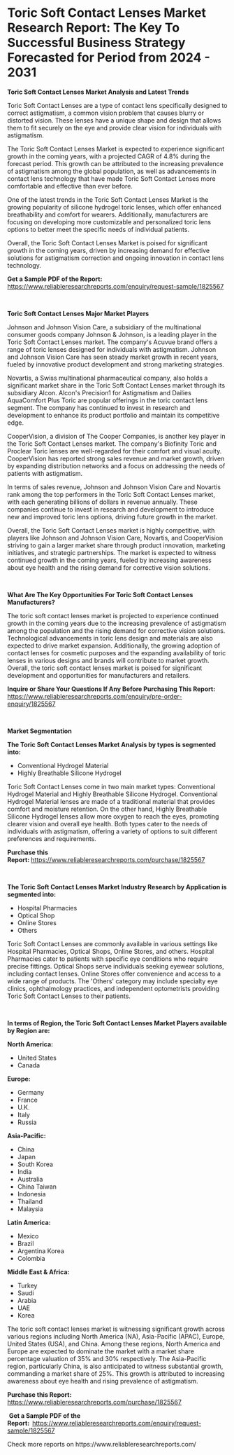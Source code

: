<p><h1>Toric Soft Contact Lenses Market Research Report: The Key To Successful Business Strategy Forecasted for Period from 2024 - 2031</h1></p><p><strong>Toric Soft Contact Lenses Market Analysis and Latest Trends</strong></p>
<p><p>Toric Soft Contact Lenses are a type of contact lens specifically designed to correct astigmatism, a common vision problem that causes blurry or distorted vision. These lenses have a unique shape and design that allows them to fit securely on the eye and provide clear vision for individuals with astigmatism.</p><p>The Toric Soft Contact Lenses Market is expected to experience significant growth in the coming years, with a projected CAGR of 4.8% during the forecast period. This growth can be attributed to the increasing prevalence of astigmatism among the global population, as well as advancements in contact lens technology that have made Toric Soft Contact Lenses more comfortable and effective than ever before.</p><p>One of the latest trends in the Toric Soft Contact Lenses Market is the growing popularity of silicone hydrogel toric lenses, which offer enhanced breathability and comfort for wearers. Additionally, manufacturers are focusing on developing more customizable and personalized toric lens options to better meet the specific needs of individual patients.</p><p>Overall, the Toric Soft Contact Lenses Market is poised for significant growth in the coming years, driven by increasing demand for effective solutions for astigmatism correction and ongoing innovation in contact lens technology.</p></p>
<p><strong>Get a Sample PDF of the Report:&nbsp;</strong> <a href="https://www.reliableresearchreports.com/enquiry/request-sample/1825567">https://www.reliableresearchreports.com/enquiry/request-sample/1825567</a></p>
<p>&nbsp;</p>
<p><strong>Toric Soft Contact Lenses Major Market Players</strong></p>
<p><p>Johnson and Johnson Vision Care, a subsidiary of the multinational consumer goods company Johnson & Johnson, is a leading player in the Toric Soft Contact Lenses market. The company's Acuvue brand offers a range of toric lenses designed for individuals with astigmatism. Johnson and Johnson Vision Care has seen steady market growth in recent years, fueled by innovative product development and strong marketing strategies.</p><p>Novartis, a Swiss multinational pharmaceutical company, also holds a significant market share in the Toric Soft Contact Lenses market through its subsidiary Alcon. Alcon's Precision1 for Astigmatism and Dailies AquaComfort Plus Toric are popular offerings in the toric contact lens segment. The company has continued to invest in research and development to enhance its product portfolio and maintain its competitive edge.</p><p>CooperVision, a division of The Cooper Companies, is another key player in the Toric Soft Contact Lenses market. The company's Biofinity Toric and Proclear Toric lenses are well-regarded for their comfort and visual acuity. CooperVision has reported strong sales revenue and market growth, driven by expanding distribution networks and a focus on addressing the needs of patients with astigmatism.</p><p>In terms of sales revenue, Johnson and Johnson Vision Care and Novartis rank among the top performers in the Toric Soft Contact Lenses market, with each generating billions of dollars in revenue annually. These companies continue to invest in research and development to introduce new and improved toric lens options, driving future growth in the market.</p><p>Overall, the Toric Soft Contact Lenses market is highly competitive, with players like Johnson and Johnson Vision Care, Novartis, and CooperVision striving to gain a larger market share through product innovation, marketing initiatives, and strategic partnerships. The market is expected to witness continued growth in the coming years, fueled by increasing awareness about eye health and the rising demand for corrective vision solutions.</p></p>
<p>&nbsp;</p>
<p><strong>What Are The Key Opportunities For Toric Soft Contact Lenses Manufacturers?</strong></p>
<p><p>The toric soft contact lenses market is projected to experience continued growth in the coming years due to the increasing prevalence of astigmatism among the population and the rising demand for corrective vision solutions. Technological advancements in toric lens design and materials are also expected to drive market expansion. Additionally, the growing adoption of contact lenses for cosmetic purposes and the expanding availability of toric lenses in various designs and brands will contribute to market growth. Overall, the toric soft contact lenses market is poised for significant development and opportunities for manufacturers and retailers.</p></p>
<p><strong>Inquire or Share Your Questions If Any Before Purchasing This Report:</strong> <a href="https://www.reliableresearchreports.com/enquiry/pre-order-enquiry/1825567">https://www.reliableresearchreports.com/enquiry/pre-order-enquiry/1825567</a></p>
<p>&nbsp;</p>
<p><strong>Market Segmentation</strong></p>
<p><strong>The Toric Soft Contact Lenses Market Analysis by types is segmented into:</strong></p>
<p><ul><li>Conventional Hydrogel Material</li><li>Highly Breathable Silicone Hydrogel</li></ul></p>
<p><p>Toric Soft Contact Lenses come in two main market types: Conventional Hydrogel Material and Highly Breathable Silicone Hydrogel. Conventional Hydrogel Material lenses are made of a traditional material that provides comfort and moisture retention. On the other hand, Highly Breathable Silicone Hydrogel lenses allow more oxygen to reach the eyes, promoting clearer vision and overall eye health. Both types cater to the needs of individuals with astigmatism, offering a variety of options to suit different preferences and requirements.</p></p>
<p><strong>Purchase this Report:&nbsp;</strong><a href="https://www.reliableresearchreports.com/purchase/1825567">https://www.reliableresearchreports.com/purchase/1825567</a></p>
<p>&nbsp;</p>
<p><strong>The Toric Soft Contact Lenses Market Industry Research by Application is segmented into:</strong></p>
<p><ul><li>Hospital Pharmacies</li><li>Optical Shop</li><li>Online Stores</li><li>Others</li></ul></p>
<p><p>Toric Soft Contact Lenses are commonly available in various settings like Hospital Pharmacies, Optical Shops, Online Stores, and others. Hospital Pharmacies cater to patients with specific eye conditions who require precise fittings. Optical Shops serve individuals seeking eyewear solutions, including contact lenses. Online Stores offer convenience and access to a wide range of products. The 'Others' category may include specialty eye clinics, ophthalmology practices, and independent optometrists providing Toric Soft Contact Lenses to their patients.</p></p>
<p>&nbsp;</p>
<p><strong>In terms of Region, the Toric Soft Contact Lenses Market Players available by Region are:</strong></p>
<p>
    <p> <strong> North America: </strong>
        <ul>
            <li>United States</li>
            <li>Canada</li>
        </ul>
        </p> 
    <p> <strong> Europe: </strong>
        <ul>
            <li>Germany</li>
            <li>France</li>
            <li>U.K.</li>
            <li>Italy</li>
            <li>Russia</li>
        </ul>
        </p> 
    <p> <strong> Asia-Pacific: </strong>
        <ul>
            <li>China</li>
            <li>Japan</li>
            <li>South Korea</li>
            <li>India</li>
            <li>Australia</li>
            <li>China Taiwan</li>
            <li>Indonesia</li>
            <li>Thailand</li>
            <li>Malaysia</li>
        </ul>
        </p> 
    <p> <strong> Latin America: </strong>
        <ul>
            <li>Mexico</li>
            <li>Brazil</li>
            <li>Argentina Korea</li>
            <li>Colombia</li>
        </ul>
        </p> 
    <p> <strong> Middle East & Africa: </strong>
        <ul>
            <li>Turkey</li>
            <li>Saudi</li>
            <li>Arabia</li>
            <li>UAE</li>
            <li>Korea</li>
        </ul>
    </p>
    </p>
<p><p>The toric soft contact lenses market is witnessing significant growth across various regions including North America (NA), Asia-Pacific (APAC), Europe, United States (USA), and China. Among these regions, North America and Europe are expected to dominate the market with a market share percentage valuation of 35% and 30% respectively. The Asia-Pacific region, particularly China, is also anticipated to witness substantial growth, commanding a market share of 25%. This growth is attributed to increasing awareness about eye health and rising prevalence of astigmatism.</p></p>
<p><strong>Purchase this Report: </strong><a href="https://www.reliableresearchreports.com/purchase/1825567">https://www.reliableresearchreports.com/purchase/1825567</a></p>
<p>&nbsp;<strong>Get a Sample PDF of the Report:&nbsp;&nbsp;</strong><a href="https://www.reliableresearchreports.com/enquiry/request-sample/1825567">https://www.reliableresearchreports.com/enquiry/request-sample/1825567</a></p>
<p><strong></strong></p>
<p>Check more reports on https://www.reliableresearchreports.com/</p>